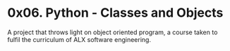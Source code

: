 #          0x06. Python - Classes and Objects

A project that throws light on object oriented program, a course taken to fulfil the curriculum of ALX software engineering.
